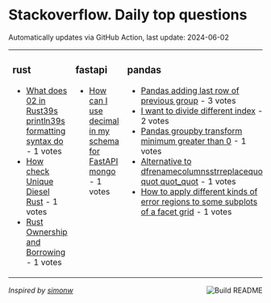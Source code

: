 # Stackoverflow. Daily top questions 

Automatically updates via GitHub Action, last update: <!-- date starts -->2024-06-02<!-- date ends -->


<table><tr><td valign="top" width="33%">

### rust
<!-- rust starts -->
* [What does 02 in Rust39s println39s formatting syntax do](https://stackoverflow.com/questions/78566874/what-does-02-in-rusts-printlns-formatting-syntax-do) - 1 votes
* [How check Unique Diesel Rust](https://stackoverflow.com/questions/78566650/how-check-unique-diesel-rust) - 1 votes
* [Rust Ownership and Borrowing](https://stackoverflow.com/questions/78564801/rust-ownership-and-borrowing) - 1 votes
<!-- rust ends -->
</td><td valign="top" width="34%">


### fastapi
<!-- fastapi starts -->
* [How can I use decimal in my schema for FastAPI mongo](https://stackoverflow.com/questions/78563396/how-can-i-use-decimal-in-my-schema-for-fastapi-mongo) - 1 votes
<!-- fastapi ends -->
</td><td valign="top" width="34%">


### pandas
<!-- pandas starts -->
* [Pandas adding last row of previous group](https://stackoverflow.com/questions/78564945/pandas-adding-last-row-of-previous-group) - 3 votes
* [I want to divide different index](https://stackoverflow.com/questions/78562705/i-want-to-divide-different-index) - 2 votes
* [Pandas groupby transform minimum greater than 0](https://stackoverflow.com/questions/78565768/pandas-groupby-transform-minimum-greater-than-0) - 1 votes
* [Alternative to dfrenamecolumnsstrreplacequot quot quot_quot](https://stackoverflow.com/questions/78564771/alternative-to-df-renamecolumns-str-replace) - 1 votes
* [How to apply different kinds of error regions to some subplots of a facet grid](https://stackoverflow.com/questions/78566318/how-to-apply-different-kinds-of-error-regions-to-some-subplots-of-a-facet-grid) - 1 votes
<!-- pandas ends -->
</td></tr></table>

<a href="https://github.com/hp0404/hp0404/actions"><img src="https://github.com/hp0404/hp0404/workflows/Build%20README/badge.svg" align="right" alt="Build README"></a> <p>*Inspired by  [simonw](https://github.com/simonw/simonw)*</p>
